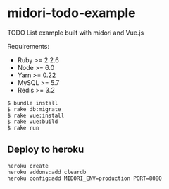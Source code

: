 # midori-todo-example
TODO List example built with midori and Vue.js

Requirements:
- Ruby >= 2.2.6
- Node >= 6.0
- Yarn >= 0.22
- MySQL >= 5.7
- Redis >= 3.2

```
$ bundle install
$ rake db:migrate
$ rake vue:install
$ rake vue:build
$ rake run
```


## Deploy to heroku

```
heroku create
heroku addons:add cleardb
heroku config:add MIDORI_ENV=production PORT=8080
```